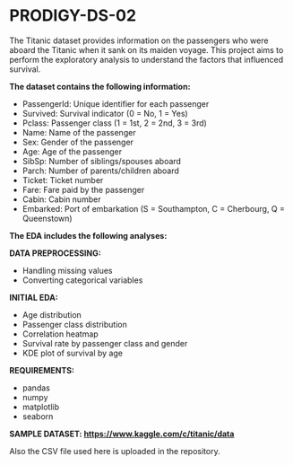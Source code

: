 # PRODIGY-DS-02

The Titanic dataset provides information on the passengers who were aboard the Titanic when it sank on its maiden voyage. This project aims to perform the exploratory analysis to understand the factors that influenced survival.


**The dataset contains the following information:**

- PassengerId: Unique identifier for each passenger
- Survived: Survival indicator (0 = No, 1 = Yes)
- Pclass: Passenger class (1 = 1st, 2 = 2nd, 3 = 3rd)
- Name: Name of the passenger
- Sex: Gender of the passenger
- Age: Age of the passenger
- SibSp: Number of siblings/spouses aboard
- Parch: Number of parents/children aboard
- Ticket: Ticket number
- Fare: Fare paid by the passenger
- Cabin: Cabin number
- Embarked: Port of embarkation (S = Southampton, C = Cherbourg, Q = Queenstown)


**The EDA includes the following analyses:**

**DATA PREPROCESSING:**

- Handling missing values
- Converting categorical variables


**INITIAL EDA:**

- Age distribution
- Passenger class distribution
- Correlation heatmap
- Survival rate by passenger class and gender
- KDE plot of survival by age

**REQUIREMENTS:**
- pandas
- numpy
- matplotlib
- seaborn

**SAMPLE DATASET: https://www.kaggle.com/c/titanic/data** 

Also the CSV file used here is uploaded in the repository.
